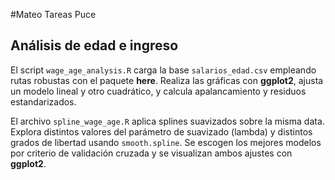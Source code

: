 #Mateo Tareas Puce
## Análisis de edad e ingreso

El script `wage_age_analysis.R` carga la base `salarios_edad.csv` empleando rutas robustas con el paquete **here**.
Realiza las gráficas con **ggplot2**, ajusta un modelo lineal y otro cuadrático,
y calcula apalancamiento y residuos estandarizados.

El archivo `spline_wage_age.R` aplica splines suavizados sobre la misma data.
Explora distintos valores del parámetro de suavizado (lambda) y distintos grados
 de libertad usando `smooth.spline`. Se escogen los mejores modelos por
criterio de validación cruzada y se visualizan ambos ajustes con **ggplot2**.
